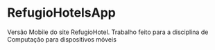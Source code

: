 # RefugioHotelsApp
 Versão Mobile do site RefugioHotel. Trabalho feito para a disciplina de Computação para dispositivos móveis
